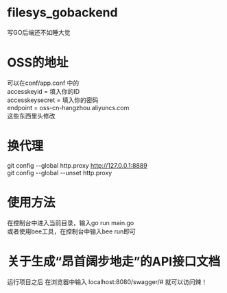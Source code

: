 # filesys_gobackend
写GO后端还不如睡大觉

# OSS的地址
可以在conf/app.conf 中的<br>
accesskeyid = 填入你的ID<br>
accesskeysecret = 填入你的密码<br>
endpoint = oss-cn-hangzhou.aliyuncs.com<br>
这些东西里头修改
# 换代理
git config --global http.proxy http://127.0.0.1:8889 <br>
git config --global --unset http.proxy

# 使用方法
在控制台中进入当前目录，输入go  run  main.go <br>
或者使用bee工具，在控制台中输入bee run即可

# 关于生成“昂首阔步地走”的API接口文档
运行项目之后 在浏览器中输入 localhost:8080/swagger/# 就可以访问辣！


